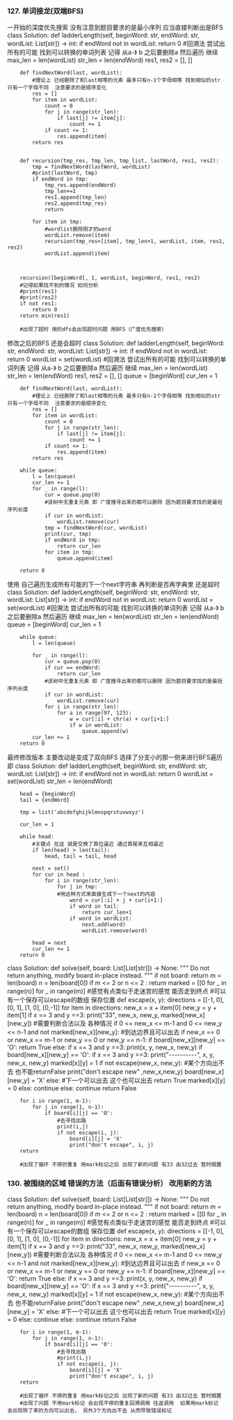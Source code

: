 ### 127. 单词接龙(双端BFS)
一开始的深度优先搜索 没有注意到题目要求的是最小序列 应当直接判断出是BFS
class Solution:
    def ladderLength(self, beginWord: str, endWord: str, wordList: List[str]) -> int:
        if endWord not in wordList:
            return 0 
        #回溯法 尝试出所有的可能  找到可以转换的单词列表 记得 从a-》 b 之后要删除a 然后遍历 继续
        max_len = len(wordList)
        str_len = len(endWord)
        res1, res2 = [], []
        
        def findNextWord(last, wordList):
            #理论上 已经删除了和last相等的元素 最多只有n-1个字母相等 找到相似的str 只有一个字母不同  注意要求的是顺序变化
            res = []
            for item in wordList:
                count = 0
                for j in range(str_len):
                    if last[j] != item[j]:
                        count += 1
                if count <= 1:
                    res.append(item)
            return res
                    
            
        def recursion(tmp_res, tmp_len, tmp_list, lastWord, res1, res2):
            tmp = findNextWord(lastWord, wordList)
            #print(lastWord, tmp)
            if endWord in tmp:
                tmp_res.append(endWord)
                tmp_len+=1
                res1.append(tmp_len)
                res2.append(tmp_res)
                return 
            
            for item in tmp:
                #wordlist删除刚才的word 
                wordList.remove(item)
                recursion(tmp_res+[item], tmp_len+1, wordList, item, res1, res2)
                wordList.append(item)
            
        
        
        recursion([beginWord], 1, wordList, beginWord, res1, res2)
        #记得如果找不到的情况 如何分析
        #print(res1)
        #print(res2)
        if not res1:
            return 0
        return min(res1)
    
        #出现了超时 用的dfs会出现超时问题 用BFS（广度优先搜索）


修改之后的BFS  还是会超时
class Solution:
    def ladderLength(self, beginWord: str, endWord: str, wordList: List[str]) -> int:
        if endWord not in wordList:
            return 0 
        wordList = set(wordList)
        #回溯法 尝试出所有的可能  找到可以转换的单词列表 记得 从a-》 b 之后要删除a 然后遍历 继续
        max_len = len(wordList)
        str_len = len(endWord)
        res1, res2 = [], []
        queue = [beginWord]
        cur_len = 1
        
        def findNextWord(last, wordList):
            #理论上 已经删除了和last相等的元素 最多只有n-1个字母相等 找到相似的str 只有一个字母不同  注意要求的是顺序变化
            res = []
            for item in wordList:
                count = 0
                for j in range(str_len):
                    if last[j] != item[j]:
                        count += 1
                if count <= 1:
                    res.append(item)
            return res
                    
        while queue:
            l = len(queue)
            cur_len += 1
            for _ in range(l):
                cur = queue.pop(0)
                #该树中无重复元素 即 广度搜寻出来的都可以删除 因为题目要求找的是最短序列长度
                if cur in wordList:
                    wordList.remove(cur)
                tmp = findNextWord(cur, wordList)
                print(cur, tmp)
                if endWord in tmp:
                    return cur_len 
                for item in tmp:
                    queue.append(item)
            
        return 0
        
使用 自己遍历生成所有可能的下一个next字符串 再判断是否再字典里  还是超时
class Solution:
    def ladderLength(self, beginWord: str, endWord: str, wordList: List[str]) -> int:
        if endWord not in wordList:
            return 0 
        wordList = set(wordList)
        #回溯法 尝试出所有的可能  找到可以转换的单词列表 记得 从a-》 b 之后要删除a 然后遍历 继续
        max_len = len(wordList)
        str_len = len(endWord)
        queue = [beginWord]
        cur_len = 1
                    
        while queue:
            l = len(queue)

            for _ in range(l):
                cur = queue.pop(0)
                if cur == endWord:
                    return cur_len
                #该树中无重复元素 即 广度搜寻出来的都可以删除 因为题目要求找的是最短序列长度
                if cur in wordList:
                    wordList.remove(cur)
                for i in range(str_len):
                    for a in range(97, 123):
                        w = cur[:i] + chr(a) + cur[i+1:]
                        if w in wordList:
                            queue.append(w)
            cur_len += 1
        return 0


最终修改版本 主要改动是变成了双向BFS 选择了分支小的那一侧来进行BFS遍历 即
class Solution:
    def ladderLength(self, beginWord: str, endWord: str, wordList: List[str]) -> int:
        if endWord not in wordList:
            return 0 
        wordList = set(wordList)
        str_len = len(endWord)
        
        head = {beginWord}
        tail = {endWord}
        
        tmp = list('abcdefghijklmnopqrstuvwxyz')
        
        cur_len = 1
        
        while head:
            #关键点 在这 就是交换了首位逼近 通过首尾来互相逼近
            if len(head) > len(tail):
                head, tail = tail, head
            
            next = set()
            for cur in head :
                for i in range(str_len):
                    for j in tmp:
                    #用这种方式来直接生成下一个next的内容
                        word = cur[:i] + j + cur[i+1:]
                        if word in tail:
                            return cur_len+1
                        if word in wordList:
                            next.add(word)
                            wordList.remove(word)
            
            head = next
            cur_len += 1
        return 0


class Solution:
    def solve(self, board: List[List[str]]) -> None:
        """
        Do not return anything, modify board in-place instead.
        """
        if not board:
            return 
        m = len(board)
        n = len(board[0]) 
        if m <= 2 or n <= 2 :
            return 
        marked = [[0 for _ in range(n)] for _ in range(m)]
        #感觉有点类似于走迷宫的感觉  能否走到终点
        #可以有一个保存可以escape的数组 保存位置
        def escape(x, y):
            directions = [[-1, 0], [0, 1], [1, 0], [0,-1]]
            for item in directions:
                new_x = x + item[0]
                new_y = y + item[1]
                if x == 3 and y ==3:
                    print("33", new_x, new_y, marked[new_x][new_y])
                #需要判断合法以及 各种情况
                if 0 <= new_x <= m-1 and 0 <= new_y <= n-1 and not marked[new_x][new_y]:
                    #到达边界且可以出去
                    if new_x == 0 or new_x == m-1 or new_y == 0 or new_y == n-1:
                        if board[new_x][new_y] == 'O':
                            return True
                    else:
                        if x == 3 and y ==3:
                                print(x, y, new_x, new_y)
                        if board[new_x][new_y] == 'O':
                            if x == 3 and y ==3:
                                print("----------", x, y, new_x, new_y)
                            marked[x][y] = 1
                            if not escape(new_x, new_y):
                                #某个方向出不去 也不能returnFalse
                                print("don't escape new" ,new_x,new_y)
                                board[new_x][new_y] = 'X'
                            else:
                                #下一个可以出去 这个也可以出去
                                return True
                            marked[x][y] = 0
                        else:
                            continue
                else:
                    continue
            return False
        
        for i in range(1, m-1):
            for j in range(1, n-1):
                if board[i][j] == 'O':
                    #去寻找出路
                    print(i,j)
                    if not escape(i, j):
                        board[i][j] = 'X'
                        print("don't escape", i, j)
        return 
    
        #出现了循环 不停的重复 用mark标记之后 出现了新的问题 有33 由32过去 暂时搁置



### 130. 被围绕的区域  错误的方法（后面有错误分析） 改用新的方法
class Solution:
    def solve(self, board: List[List[str]]) -> None:
        """
        Do not return anything, modify board in-place instead.
        """
        if not board:
            return 
        m = len(board)
        n = len(board[0]) 
        if m <= 2 or n <= 2 :
            return 
        marked = [[0 for _ in range(n)] for _ in range(m)]
        #感觉有点类似于走迷宫的感觉  能否走到终点
        #可以有一个保存可以escape的数组 保存位置
        def escape(x, y):
            directions = [[-1, 0], [0, 1], [1, 0], [0,-1]]
            for item in directions:
                new_x = x + item[0]
                new_y = y + item[1]
                if x == 3 and y ==3:
                    print("33", new_x, new_y, marked[new_x][new_y])
                #需要判断合法以及 各种情况
                if 0 <= new_x <= m-1 and 0 <= new_y <= n-1 and not marked[new_x][new_y]:
                    #到达边界且可以出去
                    if new_x == 0 or new_x == m-1 or new_y == 0 or new_y == n-1:
                        if board[new_x][new_y] == 'O':
                            return True
                    else:
                        if x == 3 and y ==3:
                            print(x, y, new_x, new_y)
                        if board[new_x][new_y] == 'O':
                            if x == 3 and y ==3:
                                print("----------", x, y, new_x, new_y)
                            marked[x][y] = 1
                            if not escape(new_x, new_y):
                                #某个方向出不去 也不能returnFalse
                                print("don't escape new" ,new_x,new_y)
                                board[new_x][new_y] = 'X'
                            else:
                                #下一个可以出去 这个也可以出去
                                return True
                            marked[x][y] = 0
                        else:
                            continue
                else:
                    continue
            return False
        
        for i in range(1, m-1):
            for j in range(1, n-1):
                if board[i][j] == 'O':
                    #去寻找出路
                    #print(i,j)
                    if not escape(i, j):
                        board[i][j] = 'X'
                        print("don't escape", i, j)
        return 
    
        #出现了循环 不停的重复 用mark标记之后 出现了新的问题 有33 由32过去 暂时搁置
        #出现了问题 不用mark标记 会出现不停的重复回溯调用 往返调用  如果用mark标记 会出现除了来的方向可以出去， 另外3个方向出不去 从而导致错误标记


